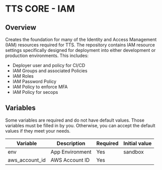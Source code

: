 # TTS CORE - IAM

## Overview
Creates the foundation for many of the Identity and Access Management (IAM) resources required for TTS. The repository contains IAM resource settings specifically designed for deployment into either development or production environments.
This includes:

* Deployer user and policy for CI/CD
* IAM Groups and associated Policies
* IAM Roles
* IAM Password Policy
* IAM Policy to enforce MFA
* IAM Policy for secops

## Variables

Some variables are required and do not have default values. Those variables must be filled in by you. Otherwise, you can accept the default values if they meet your needs.

| Variable                       | Description               | Required   | Initial value  |
|--------------------------------|---------------------------|------------|----------------|
| env                            | App Environment           | Yes        | sandbox        |
| aws_account_id                  | AWS Account ID           | Yes         |      |

